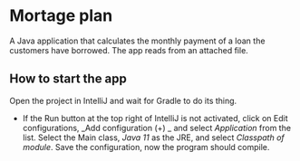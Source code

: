 # Mortage plan
A Java application that calculates the monthly payment of a loan the customers have borrowed. 
The app reads from an attached file.

## How to start the app

Open the project in IntelliJ and wait for Gradle to do its thing.

- If the Run button at the top right of IntelliJ is not activated, click on Edit configurations, _Add configuration (+) _ and select _Application_ from the list.
  Select the Main class, _Java 11_ as the JRE, and select _Classpath of module_. 
  Save the configuration, now the program should compile.

